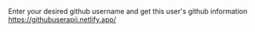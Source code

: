 Enter your desired github username and get this user's github information
https://githubuserapii.netlify.app/
